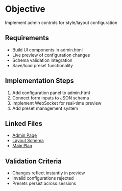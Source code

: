 # Objective
Implement admin controls for style/layout configuration

## Requirements
- Build UI components in admin.html
- Live preview of configuration changes
- Schema validation integration
- Save/load preset functionality

## Implementation Steps
1. Add configuration panel to admin.html
2. Connect form inputs to JSON schema
3. Implement WebSocket for real-time preview
4. Add preset management system

## Linked Files
- [Admin Page](public/admin.html)
- [Layout Schema](../ROO#SUB_TASK_20250909_210343_C3D4/context.md)
- [Main Plan](../../plans/ROO#TASK_20250909_205351_A3C7_plan_overview.md)

## Validation Criteria
- Changes reflect instantly in preview
- Invalid configurations rejected
- Presets persist across sessions